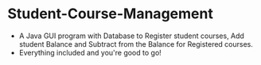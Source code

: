 # Student-Course-Management
- A Java GUI program with Database to Register student courses, Add student Balance and Subtract from the Balance for Registered courses.
- Everything included and you're good to go! 
